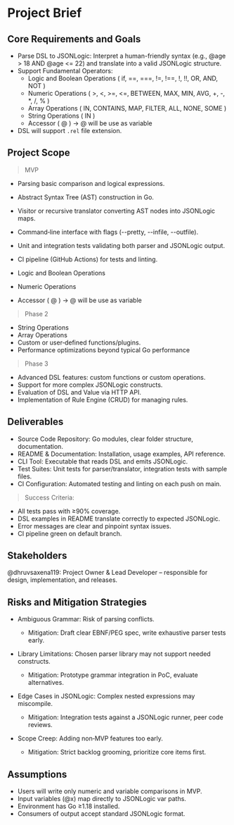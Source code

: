 # Project Brief

## Core Requirements and Goals
- Parse DSL to JSONLogic: Interpret a human-friendly syntax (e.g., @age > 18 AND @age <= 22) and translate into a valid JSONLogic structure.
- Support Fundamental Operators: 
    - Logic and Boolean Operations ( if, ==, ===, !=, !==, !, !!, OR, AND, NOT ) 
    - Numeric Operations ( >, <, >=, <=, BETWEEN, MAX, MIN, AVG, +, -, *, /, % )
    - Array Operations ( IN, CONTAINS, MAP, FILTER, ALL, NONE, SOME )
    - String Operations ( IN )
    - Accessor ( @ ) -> @ will be use as variable
- DSL will support `.rel` file extension.

## Project Scope
> MVP

- Parsing basic comparison and logical expressions.
- Abstract Syntax Tree (AST) construction in Go.
- Visitor or recursive translator converting AST nodes into JSONLogic maps.
- Command‑line interface with flags (--pretty, --infile, --outfile).
- Unit and integration tests validating both parser and JSONLogic output.
- CI pipeline (GitHub Actions) for tests and linting.

- Logic and Boolean Operations
- Numeric Operations
- Accessor ( @ ) -> @ will be use as variable

> Phase 2

- String Operations
- Array Operations
- Custom or user‑defined functions/plugins.
- Performance optimizations beyond typical Go performance

> Phase 3

- Advanced DSL features: custom functions or custom operations.
- Support for more complex JSONLogic constructs.
- Evaluation of DSL and Value via HTTP API.
- Implementation of Rule Engine (CRUD) for managing rules.

## Deliverables
- Source Code Repository: Go modules, clear folder structure, documentation.
- README & Documentation: Installation, usage examples, API reference.
- CLI Tool: Executable that reads DSL and emits JSONLogic.
- Test Suites: Unit tests for parser/translator, integration tests with sample files.
- CI Configuration: Automated testing and linting on each push on main.

> Success Criteria:

- All tests pass with ≥90% coverage.
- DSL examples in README translate correctly to expected JSONLogic.
- Error messages are clear and pinpoint syntax issues.
- CI pipeline green on default branch.

## Stakeholders
@dhruvsaxena119: Project Owner & Lead Developer – responsible for design, implementation, and releases.

## Risks and Mitigation Strategies
- Ambiguous Grammar: Risk of parsing conflicts.
    - Mitigation: Draft clear EBNF/PEG spec, write exhaustive parser tests early.

- Library Limitations: Chosen parser library may not support needed constructs.
    - Mitigation: Prototype grammar integration in PoC, evaluate alternatives.

- Edge Cases in JSONLogic: Complex nested expressions may miscompile.
    - Mitigation: Integration tests against a JSONLogic runner, peer code reviews.

- Scope Creep: Adding non‑MVP features too early.
    - Mitigation: Strict backlog grooming, prioritize core items first.

## Assumptions
- Users will write only numeric and variable comparisons in MVP.
- Input variables (@x) map directly to JSONLogic var paths.
- Environment has Go ≥1.18 installed.
- Consumers of output accept standard JSONLogic format.
